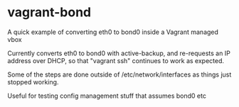 # vagrant-bond

A quick example of converting eth0 to bond0 inside a Vagrant managed vbox

Currently converts eth0 to bond0 with active-backup, and re-requests an IP address over DHCP, so that "vagrant ssh" continues to work as expected.

Some of the steps are done outside of /etc/network/interfaces as things just stopped working.

Useful for testing config management stuff that assumes bond0 etc

